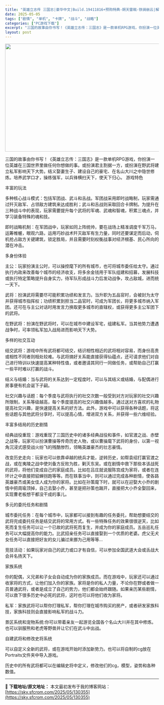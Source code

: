 ```yaml
---
title: "英雄立志传 三国志|豪华中文|Build.19411816+预购特典-朔天雷戟-铁骑崩云|解压即撸|"
date: 2025-05-05
tags: ["剧情", "单机", "卡牌", "战斗", "战略"]
categories: ["PC游戏下载"]
excerpt: "三国的故事由你书写！《英雄立志传：三国志》是一款单机RPG游戏，你扮演一位英雄在三国世界里做任何你想做的事。或扮演君主割据一方，或扮演在野武将建立私军影响天下大势。结义娶妻生子、建设自己的豪宅、在名山大川之中隐世修炼。培养武学口才，操练强军，以兵锋横扫天下，使天下归心。 游戏特色 丰富的玩法 多种核&hellip;"
layout: post
---
```


<img class="aligncenter size-full wp-image-130352" src="https://sky.sfcrom.com/wp-content/uploads/2025/05/2025050504361880.webp" alt="" width="616" height="353" />

三国的故事由你书写！《英雄立志传：三国志》是一款单机RPG游戏，你扮演一位英雄在三国世界里做任何你想做的事。或扮演君主割据一方，或扮演在野武将建立私军影响天下大势。结义娶妻生子、建设自己的豪宅、在名山大川之中隐世修炼。培养武学口才，操练强军，以兵锋横扫天下，使天下归心。
游戏特色

丰富的玩法

多种核心战斗模式：包括军团战、武斗和舌战。军团战采用即时战略制，玩家需通过歼灭敌军、占领敌方建筑来达成胜利；武斗和舌战则采取回合卡牌制。为提升在三种战斗中的表现，玩家需要提升每个武将的军魂、武魂和智魂，积累三魂点，并学习装备特殊的魂和技。

即时战略机制：在军团战中，玩家如同上阵统帅，要在战场上精准调度千军万马，运筹帷幄，眼观六路，运用巧妙战术歼灭敌军有生力量，同时还要谋定而后动，伺机抢占敌方关键建筑，锁定胜局，并且需要时刻权衡战事对经济根基、民心所向的潜在冲击。

多身份体验

主公：玩家扮演主公时，可以操控麾下的所有城市，也可将城市委任给太守。通过执行内政来改善每个城市的经济收支，将多余金钱用于军队组建和招募，发展科技或执行特定策略提升自身实力，待军队形成战斗力后发动战争，攻占敌城，进而统一天下。

武将：扮演武将需要尽可能积累功绩和发言力。当升职为五品官时，会被封为太守并获得城市指挥权；功绩积累到担当二品官时，可成为军团长，将更多城市纳入军团。还可在与主公对话时用发言力换取更多城市的直辖权，或获得更多主公军团下的武将。

在野武将：扮演在野武将时，可以在城市中建设军宅，组建私军。当其他势力遭遇战争时，可率领私军加入战局进而影响天下大势。

多样的社交互动

结交武将：游戏中所有武将都可结交，结识相性相近的武将相对容易，而身份高贵或相性不同者则相处较难。与武将搞好关系能直接获得仙蕴点，还可请求他们对自己进行特训以快速提高某种特性值，或者邀请其同行一同做任务，或帮助自己打赢一些平时难以打赢的战斗。

结义与结婚：当与武将的关系达到一定程度时，可以与其结义或结婚，与配偶进行房事便有机会诞下子嗣。

社交兴趣与话题：每个季度与武将执行的社交次数一般受到对方对玩家的社交兴趣所限制，关系等级越高，每个季度提高的社交兴趣值越多。通过送对方喜欢的礼物提高社交兴趣，是快速提高关系的好方法。此外，游戏中可以获得各种话题，将这些话题与其他武将分享时，可以提高心情，增进双方关系，并获得一些六维经验。

丰富多结局的历史剧情

经典战役重现：游戏重现了三国历史中的诸多经典战役和事件，如官渡之战、赤壁之战等，玩家可以扮演曹操等传奇历史人物，或以曹操麾下武将的身份，以第一视角沉浸式感受战火纷飞的残酷惨烈，领略英雄豪杰的壮志豪情。

改变历史走向：玩家也可以依靠卓越的统兵才能，逆转历史，如帮袁绍打赢官渡之战，或在夷陵之战中使刘备方反败为胜，剿灭东吴。或在剧情中救下那些本该战死的武将，将他们变成自己的家庭成员。比如在吕庄就说服陈宫成为家将，或者在连环计之中直接把貂蝉拐跑等等。而在轶事当中，则可以通过完成各种剧情，使各路英雄豪杰或美女佳人成为你的家将。比如在孙策麾下时，就可以在迎娶大小乔的剧情中把周瑜顶掉，自己去娶小乔，甚至是把孙策也踹开，直接把大小乔全娶回来，实现曹老板想干都没干成的事儿。

多元的委托任务和剧情

城市委托任务：在每个城市中，玩家都可以接到有趣的任务委托，帮助想要结交的武将完成委托任务是结交武将的常用方式。有一些特殊任务的效果很很逆天，比如死而复生任务可以让一个已故的武将死而复生，并成为你的家庭成员。五岳巡礼任务可以大幅提高你的能力。比武招亲任务可以直接娶到一个优质的老婆。虎父无犬女任务可以直接把好友的女儿骗过来挪为己用等等…

竞技活动：如果玩家对自己的武力或口才有自信，可以参加全国武道大会或舌战大会并名扬天下。

家族系统

你的配偶，义兄弟和子女会自动成为你的家族成员。而在游戏中，玩家还可以通过收家将的方式，让他们加入你的家族。家将是你的私人力量，不论你在野或者做一员普通武将，或者是成立了自己的势力，他们都会始终跟随。如果亲历某些剧情，可以救下很多历史中必死的武将，这时也可以将他们收为家将。

私军：家族武将可以帮你打理私军，帮你打理在城市购买的房产，或者研发家族科技，家族科技则会直接影响私军的战斗力。

景区系统和宠物系统:你可以带着亲友一起游览全国各个名山大川并在其中修炼。也可以驯服熊和老虎等野兽并让它们在武斗中出战。

自建武将和修改史将系统

可以自定义全新的武将，或在游戏开始时添加新势力。也可以将自制的cg放在Portraits文件夹中导入游戏。

历史中的所有武将都可以在编辑史将中定义，修改他们的cg，模型，姿势和各种数值。

---
📖 **下载地址/原文地址：** 本文最初发布于我的博客网站：[https://sky.sfcrom.com/2025/05/130355](https://sky.sfcrom.com/2025/05/130355)
